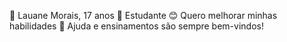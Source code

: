 🌟 Lauane Morais, 17 anos
🌱 Estudante
😊 Quero melhorar minhas habilidades
🤗 Ajuda e ensinamentos são sempre bem-vindos!

